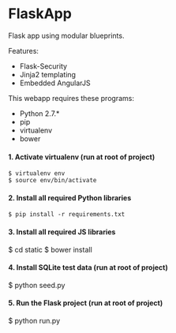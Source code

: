 # FlaskApp
Flask app using modular blueprints.

Features:

- Flask-Security
- Jinja2 templating
- Embedded AngularJS

This webapp requires these programs: 

- Python 2.7.*
- pip
- virtualenv
- bower

#### 1. Activate virtualenv (run at root of project)

	$ virtualenv env
	$ source env/bin/activate

#### 2. Install all required Python libraries

	$ pip install -r requirements.txt

#### 3. Install all required JS libraries

  $ cd static
  $ bower install

#### 4. Install SQLite test data (run at root of project)

  $ python seed.py

#### 5. Run the Flask project (run at root of project)

  $ python run.py